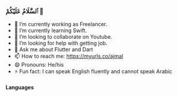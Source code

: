 ### ٱلسَّلَامُ عَلَيْكُمْ 👋

- 🔭 I’m currently working as Freelancer.
- 🌱 I’m currently learning Swift.
- 👯 I’m looking to collaborate on Youtube.
- 🤔 I’m looking for help with getting job.
- 💬 Ask me about Flutter and Dart
- 📫 How to reach me: https://myurls.co/ajmal
- 😄 Pronouns: He/his
- ⚡ Fun fact: I can speak English fluently and cannot speak Arabic 

<h4>Languages</h4> 
<img srcs:"https://img.favpng.com/17/22/14/dart-logo-programming-language-computer-programming-png-favpng-dxsn9fxX3pi0nNgU3ehqpmPWN.jpg">
